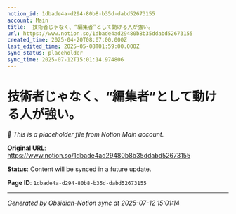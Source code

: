 ```yaml
---
notion_id: 1dbade4a-d294-80b8-b35d-dabd52673155
account: Main
title:  技術者じゃなく、“編集者”として動ける人が強い。
url: https://www.notion.so/1dbade4ad29480b8b35ddabd52673155
created_time: 2025-04-20T08:07:00.000Z
last_edited_time: 2025-05-08T01:59:00.000Z
sync_status: placeholder
sync_time: 2025-07-12T15:01:14.974806
---
```


#  技術者じゃなく、“編集者”として動ける人が強い。

*🔄 This is a placeholder file from Notion Main account.*

**Original URL**: https://www.notion.so/1dbade4ad29480b8b35ddabd52673155

**Status**: Content will be synced in a future update.

**Page ID**: `1dbade4a-d294-80b8-b35d-dabd52673155`

---

*Generated by Obsidian-Notion sync at 2025-07-12 15:01:14*
